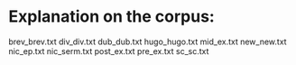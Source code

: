 # Explanation on the corpus:

brev_brev.txt
div_div.txt
dub_dub.txt
hugo_hugo.txt
mid_ex.txt
new_new.txt
nic_ep.txt
nic_serm.txt
post_ex.txt
pre_ex.txt
sc_sc.txt

